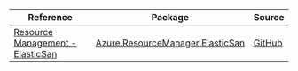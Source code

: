 | Reference | Package | Source |
|---|---|---|
|[Resource Management - ElasticSan](resourcemanager.elasticsan-readme.md)|[Azure.ResourceManager.ElasticSan](https://www.nuget.org/packages/Azure.ResourceManager.ElasticSan)|[GitHub](https://github.com/Azure/azure-sdk-for-net/blob/main/sdk/elasticsan/Azure.ResourceManager.ElasticSan)|
